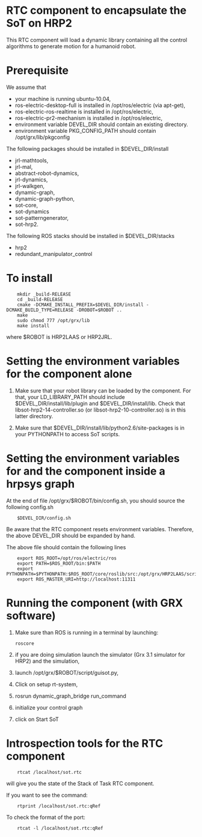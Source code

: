 RTC component to encapsulate the SoT on HRP2
===========================================

This RTC component will load a dynamic library containing all the control
algorithms to generate motion for a humanoid robot.

Prerequisite
============
We assume that
* your machine is running ubuntu-10.04,
* ros-electric-desktop-full is installed in /opt/ros/electric (via apt-get),
* ros-electric-ros-realtime is installed in /opt/ros/electric,
* ros-electric-pr2-mechanism is installed in /opt/ros/electric,
* environment variable DEVEL_DIR should contain an existing directory.
* environment variable PKG_CONFIG_PATH should contain /opt/grx/lib/pkgconfig

The following packages should be installed in $DEVEL_DIR/install
* jrl-mathtools,
* jrl-mal,
* abstract-robot-dynamics,
* jrl-dynamics,
* jrl-walkgen,
* dynamic-graph,
* dynamic-graph-python,
* sot-core,
* sot-dynamics
* sot-patterngenerator,
* sot-hrp2.

The following ROS stacks should be installed in $DEVEL_DIR/stacks
* hrp2
* redundant_manipulator_control

To install
==========

        mkdir _build-RELEASE
        cd _build-RELEASE
        cmake -DCMAKE_INSTALL_PREFIX=$DEVEL_DIR/install -DCMAKE_BUILD_TYPE=RELEASE -DROBOT=$ROBOT ..
        make
        sudo chmod 777 /opt/grx/lib
        make install

where $ROBOT is HRP2LAAS or HRP2JRL.

Setting the environment variables for the component alone
=========================================================

1.  Make sure that your robot library can be loaded by the component.
    For that, your LD_LIBRARY_PATH should include $DEVEL_DIR/install/lib/plugin 
    and $DEVEL_DIR/install/lib.
    Check that libsot-hrp2-14-controller.so (or libsot-hrp2-10-controller.so) is
    in this latter directory.

2.  Make sure that $DEVEL_DIR/install/lib/python2.6/site-packages is in your
    PYTHONPATH to access SoT scripts.

Setting the environment variables for and the component inside a hrpsys graph
=========================================================================

At the end of file /opt/grx/$ROBOT/bin/config.sh, you should source the
following config.sh

        $DEVEL_DIR/config.sh

Be aware that the RTC component resets environment variables. Therefore, the
above DEVEL_DIR should be expanded by hand.

The above file should contain the following lines

        export ROS_ROOT=/opt/ros/electric/ros
        export PATH=$ROS_ROOT/bin:$PATH
        export PYTHONPATH=$PYTHONPATH:$ROS_ROOT/core/roslib/src:/opt/grx/HRP2LAAS/script
        export ROS_MASTER_URI=http://localhost:11311

Running the component (with GRX software)
=========================================

1.  Make sure than ROS is running in a terminal by launching:

        roscore

2.  if you are doing simulation launch the simulator
(Grx 3.1 simulator for HRP2) and the simulation,

3.  launch /opt/grx/$ROBOT/script/guisot.py,

4.  Click on setup rt-system,

5.  rosrun dynamic_graph_bridge run_command

6.  initialize your control graph

7.  click on Start SoT


Introspection tools for the RTC component
=========================================

        rtcat /localhost/sot.rtc 
will give you the state of the Stack of Task RTC component.

If you want to see the command:

        rtprint /localhost/sot.rtc:qRef

To check the format of the port:

        rtcat -l /localhost/sot.rtc:qRef


